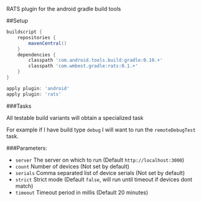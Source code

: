 RATS plugin for the android gradle build tools

##Setup

```groovy
buildscript {
    repositories {
        mavenCentral()
    }
    dependencies {
        classpath 'com.android.tools.build:gradle:0.10.+'
        classpath 'com.wmbest.gradle:rats:0.1.+'
    }
}

apply plugin: 'android'
apply plugin: 'rats'
```

###Tasks

All testable build variants will obtain a specialized task

For example if I have build type `debug` I will want to run the
`remoteDebugTest` task.

###Parameters:

  * `server` The server on which to run (Default `http://localhost:3000`)
  * `count` Number of devices (Not set by default)
  * `serials` Comma separated list of device serials (Not set by default)
  * `strict` Strict mode (Default `false`, will run until timeout if devices dont match)
  * `timeout` Timeout period in millis (Default 20 minutes)
